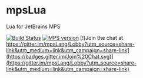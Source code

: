 # mpsLua
Lua for JetBrains MPS

[![Build Status](https://travis-ci.org/mpslang/mpsLua.svg?branch=master)](https://travis-ci.org/mpslang/mpsLua)
[![MPS version](https://img.shields.io/badge/MPS%20version-3.3.5-yellow.svg)]()
[![Join the chat at https://gitter.im/mpsLang/Lobby?utm_source=share-link&utm_medium=link&utm_campaign=share-link](https://badges.gitter.im/Join%20Chat.svg)](https://gitter.im/mpsLang/Lobby?utm_source=share-link&utm_medium=link&utm_campaign=share-link)

